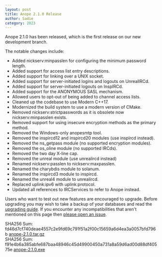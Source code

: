 ```yaml
---
layout: post
title: Anope 2.1.0 Release
author: Sadie
category: 2023
---
```


Anope 2.1.0 has been released, which is the first release on our new development branch.

The notable changes include:

- Added nickserv:minpasslen for configuring the minimum password length.
- Added support for access list entry descriptions.
- Added support for linking over a UNIX socket.
- Added support for server-initiated logins and logouts on UnrealIRCd.
- Added support for server-initiated logouts on InspIRCd.
- Added support for the ANONYMOUS SASL mechanism.
- Allowed users to opt-out of being added to channel access lists.
- Cleaned up the codebase to use Modern C++17.
- Modernized the build system to use a modern version of CMake.
- Removed nickserv:strictpasswords as it is obsolete now nickserv:minpasslen exists.
- Removed support for using insecure encryption methods as the primary method.
- Removed the Windows-only anopesmtp tool.
- Removed the inspircd12 and inspircd20 modules (use inspircd instead).
- Removed the ns_getpass module (no supported encryption modules).
- Removed the os_oline module (no supported IRCds).
- Removed the two day X-line cap.
- Removed the unreal module (use unrealircd instead)
- Renamed nickserv:passlen to nickserv:maxpasslen.
- Renamed the charybdis module to solanum.
- Renamed the inspircd3 module to inspircd.
- Renamed the unreal4 module to unrealircd.
- Replaced uplink:ipv6 with uplink:protocol.
- Updated all references to IRCServices to refer to Anope instead.

Users who want to test out new features are encouraged to upgrade. Before upgrading you may wish to take a backup of your databases and read the [upgrading guide](/upgrading.html). If you encounter any incompatibilities that aren't mentioned on this page then [please open an issue](https://github.com/anope/website/issues/new).

SHA256 Sum: fd46d7cf740deae4557c2e9fd69c791f51a2f00c15659a6d4ea3a0057bfd796b [anope-2.1.0.tar.gz](https://github.com/anope/anope/archive/refs/tags/2.1.0.tar.gz)
\
SHA256 Sum: f91e4b6a385abfe687baa48946c45d49900450a731a8a59d6ad00d88df40575e [anope-2.1.0.exe](https://github.com/anope/anope/releases/download/2.1.0/anope-2.1.0.exe)
